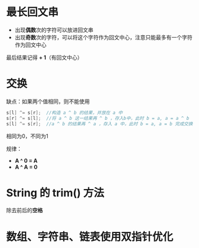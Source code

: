 # 最长回文串

- 出现**偶数**次的字符可以放进回文串
- 出现**奇数**次的字符，可以将这个字符作为回文中心，注意只能最多有一个字符作为回文中心

最后结果记得 **+ 1**（有回文中心）



# 交换 

缺点：如果两个值相同，则不能使用

```java
s[l] ^= s[r];  //构造 a ^ b 的结果，并放在 a 中
s[r] ^= s[l];  //将 a ^ b 这一结果再 ^ b ，存入b中，此时 b = a, a = a ^ b
s[l] ^= s[r];  //a ^ b 的结果再 ^ a ，存入 a 中，此时 b = a, a = b 完成交换
```

相同为0，不同为1

规律：

- **A ^ 0 = A**
- **A ^ A = 0**





# String 的 trim() 方法

除去前后的**空格**



# 数组、字符串、链表使用双指针优化



















